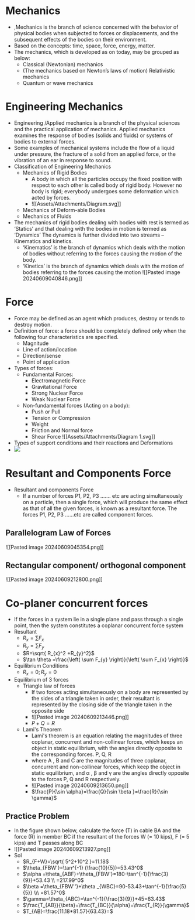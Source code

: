 # Mechanics
- ,Mechanics is the branch of science concerned with the behavior of physical bodies when subjected to forces or displacements, and the subsequent effects of the bodies on their environment.
- Based on the concepts: time, space, force, energy, matter. 
- The mechanics, which is developed as on today, may be grouped as below:
	- Classical (Newtonian) mechanics
	- (The mechanics based on Newton’s laws of motion) Relativistic mechanics
	- Quantum or wave mechanics
# Engineering Mechanics
- Engineering /Applied mechanics is a branch of the physical sciences and the practical application of mechanics. Applied mechanics examines the response of bodies (solids and fluids) or systems of bodies to external forces. 
- Some examples of mechanical systems include the flow of   a liquid under pressure, the fracture of a solid from an applied force, or the vibration of an ear in response to sound.
- Classification of Engineering Mechanics
	- Mechanics of Rigid Bodies
		- A body in which all the particles occupy the fixed position with respect to each other is called body of rigid body. However no body is rigid; everybody undergoes some deformation which acted by forces.
		- ![[Assets/Attachments/Diagram.svg]]
	- Mechanics of Deform-able Bodies
	- Mechanics of Fluids
- The mechanics of rigid bodies dealing with bodies with rest is termed as ‘Statics’ and that dealing with the bodies in motion is termed as ‘Dynamics’ The dynamics is further divided into two streams – Kinematics and kinetics.
	- ‘Kinematics’ is the branch of dynamics which deals with the motion of bodies without referring to the forces causing the motion of the body.
	- ‘Kinetics’ is the branch of dynamics which deals with the motion of bodies referring to the forces causing the motion
 ![[Pasted image 20240609040846.png]]
# Force
- Force may be defined as an agent which produces, destroy or tends to destroy motion.
- Definition of force: a force should be completely defined only when the following four characteristics are specified.
	- Magnitude
	- Line of action/location
	- Direction/sense
	- Point of application
- Types of forces:
	- Fundamental Forces:
		- Electromagnetic Force 
		- Gravitational Force 
		- Strong Nuclear Force 
		- Weak Nuclear Force
	- Non-fundamental forces (Acting on a body):
		- Push or Pull
		- Tension or Compression
		- Weight
		- Friction and Normal force
		- Shear Force
![[Assets/Attachments/Diagram 1.svg]]
- Types of support conditions and their reactions and Deformations
- **![](https://lh7-us.googleusercontent.com/slidesz/AGV_vUeJExgZxDrN0iB8IiG1l76L2brBLzBYcWVnJ9kbx3woJ74hABMKtB9e09i7-S0mPX6BjygnN0vroeaYe9eEdN1qBwWBW43Xhb9DyRfo9EmeGPuLF9OSRSltnpJ8VIcETPiOPiFSrOrUhpEkPRMx13bN4YVhOdXLZH5mFIGLtFoEaOrCSpU1tVo=s2048?key=U-ZnGEtyQ41XV8UzUCKisQ)**
# Resultant and Components Force
- Resultant and components Force
	- If a number of forces P1, P2, P3 ……. etc are acting simultaneously on a particle, then a single force, which will produce the same effect as that of all the given forces, is known as a resultant force. The forces P1, P2, P3 ……etc are called component forces.
## Parallelogram Law of Forces

![[Pasted image 20240609045354.png]]
## Rectangular component/ orthogonal component
![[Pasted image 20240609212800.png]]
# Co-planer concurrent forces
- If the forces in a system lie in a single plane and pass through a single point, then the system constitutes a coplanar concurrent force system
- Resultant
	- $R_{x}=\sum F_{x}$
	- $R_{y}=\sum F_{y}$
	- $R=\sqrt{ R_{x}^2 +R_{y}^2}$
	- $\tan \theta =\frac{\left( \sum F_{y} \right)}{\left( \sum F_{x} \right)}$
- Equilibrium Conditions
	- $R_{x}=0;R_{y}=0$
- Equilibrium of 3 forces
	- Triangle law of forces
		- If two forces acting simultaneously on a body are represented by the sides of a triangle taken in order, their resultant is represented by the closing side of the triangle taken in the opposite side
		- ![[Pasted image 20240609213446.png]]
		- $P+Q=R$
	- Lami's Theorem
		- Lami's theorem is an equation relating the magnitudes of three coplanar, concurrent and non-collinear forces, which keeps an object in static equilibrium, with the angles directly opposite to the corresponding forces. P, Q, R
		- where A , B and C are the magnitudes of three coplanar, concurrent and non-collinear forces, which keep the object in static equilibrium, and α , β and γ are the angles directly opposite to the forces P, Q and R respectively.
		- ![[Pasted image 20240609213650.png]]
		- $\frac{P}{\sin \alpha}=\frac{Q}{\sin \beta }=\frac{R}{\sin \gamma}$
## Practice Problem
- In the figure shown below, calculate the force (T) in cable BA and the force (R) in member BC if the resultant of the forces W (= 10 kips), F (= 5 kips) and T passes along BC
- ![[Pasted image 20240609213927.png]]
- Sol
	- $R_{F+W}=\sqrt{ 5^2+10^2 }=11.18$
	- $\theta_{FBW'}=\tan^{-1} (\frac{10}{5})=53.43^0$
	- $\alpha =\theta_{ABF}+\theta_{FBW'}=180-\tan^{-1}{\frac{3}{9}}+53.43 \\ =217.99^0$
	- $\beta =\theta_{FBW''}+\theta _{WBC}=90-53.43+\tan^{-1}{\frac{5}{5}} \\\ =81.57^0$
	- $\gamma=\theta_{ABC}=\tan^{-1}{\frac{3}{9}}+45=63.43$
	- $\frac{T_{AB}}{\beta}=\frac{T_{BC}}{\alpha}=\frac{T_{R}}{\gamma}$
	- $T_{AB}=\frac{11.18*81.57}{63.43}=$